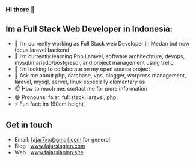 ### Hi there 👋

<!--
**fajar7xx/fajar7xx** is a ✨ _special_ ✨ repository because its `README.md` (this file) appears on your GitHub profile.
-->

## Im a Full Stack Web Developer in Indonesia:

- 🔭 I’m currently working as Full Stack web Developer in Medan but now focus laravel backend
- 🌱 I’m currently learning Php Laravel, software architechture, devops, mysql/mariadb/postgresql, and project management using trello
- 👯 I’m looking to collaborate on my open source project
- 💬 Ask me about php, database, vps, blogger, worpress management, laravel, mysql, server, linux especially elementary os
- 📫 How to reach me:  contact me for more information
- 😄 Pronouns: fajar, full stack, laravel, php.
- ⚡ Fun fact: im 190cm height,


## Get in touch
- Email: fajar7xx@gmail.com for general
- Blog : www.fajarsiagian.com
- Web : www.fajarsiagian.site

<br/>
